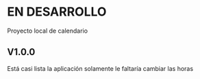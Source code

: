 # EN DESARROLLO

Proyecto local de calendario

## V1.0.0

Está casi lista la aplicación solamente le faltaría cambiar las horas

